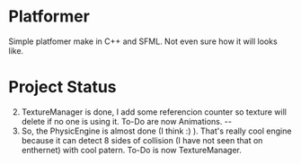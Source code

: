 # Platformer
Simple platfomer make in C++ and SFML. Not even sure how it will looks like.
# Project Status
2. TextureManager is done, I add some referencion counter so texture will delete if no one is using it. To-Do are now Animations.
--
1. So, the PhysicEngine is almost done (I think :) ). That's really cool engine because it can detect 8 sides of collision (I have not seen that on enthernet) with cool patern.
To-Do is now TextureManager.

